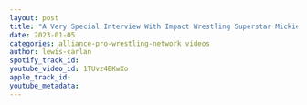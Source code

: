 ```yaml
---
layout: post
title: "A Very Special Interview With Impact Wrestling Superstar Mickie James"
date: 2023-01-05
categories: alliance-pro-wrestling-network videos
author: lewis-carlan
spotify_track_id: 
youtube_video_id: 1TUvz4BKwXo
apple_track_id: 
youtube_metadata: 
---
```


